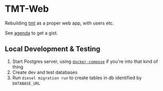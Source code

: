 # TMT-Web

Rebuilding [tmt](https://github.com/swizzard/tmt) as a proper web app, with
users etc.

See [agenda](./agenda.md) to get a gist.

## Local Development & Testing

1. Start Postgres server, using [`docker-compose`](./docker-compose.yml) if you're into that kind of thing
2. Create dev and test databases
3. Run `diesel migration run` to create tables in db identified by `DATABASE_URL`
